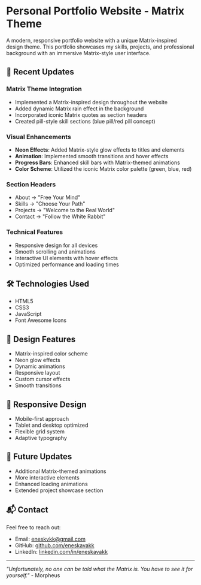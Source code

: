# Personal Portfolio Website - Matrix Theme

A modern, responsive portfolio website with a unique Matrix-inspired design theme. This portfolio showcases my skills, projects, and professional background with an immersive Matrix-style user interface.

## 🚀 Recent Updates

### Matrix Theme Integration
- Implemented a Matrix-inspired design throughout the website
- Added dynamic Matrix rain effect in the background
- Incorporated iconic Matrix quotes as section headers
- Created pill-style skill sections (blue pill/red pill concept)

### Visual Enhancements
- **Neon Effects**: Added Matrix-style glow effects to titles and elements
- **Animation**: Implemented smooth transitions and hover effects
- **Progress Bars**: Enhanced skill bars with Matrix-themed animations
- **Color Scheme**: Utilized the iconic Matrix color palette (green, blue, red)

### Section Headers
- About → "Free Your Mind"
- Skills → "Choose Your Path"
- Projects → "Welcome to the Real World"
- Contact → "Follow the White Rabbit"

### Technical Features
- Responsive design for all devices
- Smooth scrolling and animations
- Interactive UI elements with hover effects
- Optimized performance and loading times

## 🛠️ Technologies Used
- HTML5
- CSS3
- JavaScript
- Font Awesome Icons

## 🎨 Design Features
- Matrix-inspired color scheme
- Neon glow effects
- Dynamic animations
- Responsive layout
- Custom cursor effects
- Smooth transitions

## 📱 Responsive Design
- Mobile-first approach
- Tablet and desktop optimized
- Flexible grid system
- Adaptive typography

## 🔮 Future Updates
- Additional Matrix-themed animations
- More interactive elements
- Enhanced loading animations
- Extended project showcase section

## 📬 Contact
Feel free to reach out:
- Email: eneskvkk@gmail.com
- GitHub: [github.com/eneskavakk](https://github.com/eneskavakk)
- LinkedIn: [linkedin.com/in/eneskavakk](https://linkedin.com/in/eneskavakk)

---
*"Unfortunately, no one can be told what the Matrix is. You have to see it for yourself."* - Morpheus
